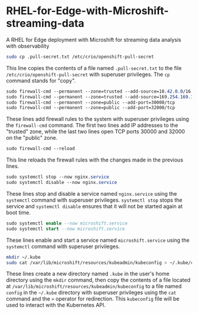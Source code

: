 # RHEL-for-Edge-with-Microshift-streaming-data
A RHEL for Edge deployment with Microshift for streaming data analysis with observability


```bash
sudo cp .pull-secret.txt /etc/crio/openshift-pull-secret

```
This line copies the contents of a file named `.pull-secret.txt` to the file `/etc/crio/openshift-pull-secret` with superuser privileges. The `cp` command stands for "copy".
```css
sudo firewall-cmd --permanent --zone=trusted --add-source=10.42.0.0/16
sudo firewall-cmd --permanent --zone=trusted --add-source=169.254.169.1
sudo firewall-cmd --permanent --zone=public --add-port=30000/tcp
sudo firewall-cmd --permanent --zone=public --add-port=32000/tcp

```
These lines add firewall rules to the system with superuser privileges using the `firewall-cmd` command. The first two lines add IP addresses to the "trusted" zone, while the last two lines open TCP ports 30000 and 32000 on the "public" zone.
```css
sudo firewall-cmd --reload

```
This line reloads the firewall rules with the changes made in the previous lines.
```css
sudo systemctl stop --now nginx.service
sudo systemctl disable --now nginx.service

```
These lines stop and disable a service named `nginx.service` using the `systemctl` command with superuser privileges. `systemctl stop` stops the service and `systemctl disable` ensures that it will not be started again at boot time.
```sql
sudo systemctl enable --now microshift.service
sudo systemctl start --now microshift.service

```
These lines enable and start a service named `microshift.service` using the `systemctl` command with superuser privileges.
```bash
mkdir ~/.kube
sudo cat /var/lib/microshift/resources/kubeadmin/kubeconfig > ~/.kube/config

```
These lines create a new directory named `.kube` in the user's home directory using the `mkdir` command, then copy the contents of a file located at `/var/lib/microshift/resources/kubeadmin/kubeconfig` to a file named `config` in the `~/.kube` directory with superuser privileges using the `cat` command and the `>` operator for redirection. This `kubeconfig` file will be used to interact with the Kubernetes API.
